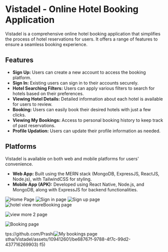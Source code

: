 # Vistadel - Online Hotel Booking Application

Vistadel is a comprehensive online hotel booking application that simplifies the process of hotel reservations for users. It offers a range of features to ensure a seamless booking experience.

## Features

- **Sign Up:** Users can create a new account to access the booking platform.
- **Sign In:** Existing users can sign in to their accounts securely.
- **Hotel Searching Filters:** Users can apply various filters to search for hotels based on their preferences.
- **Viewing Hotel Details:** Detailed information about each hotel is available for users to review.
- **Booking:** Users can easily book their desired hotels with just a few clicks.
- **Viewing My Bookings:** Access to personal booking history to keep track of past reservations.
- **Profile Updation:** Users can update their profile information as needed.

## Platforms

Vistadel is available on both web and mobile platforms for users' convenience.

- **Web App:** Built using the MERN stack (MongoDB, ExpressJS, ReactJS, Node.js), with TailwindCSS for styling.
- **Mobile App (APK):** Developed using React Native, Node.js, and MongoDB, along with ExpressJS for backend functionalities.

![Home Page](https://github.com/Prashistha/Vistadel/assets/109412601/7501f476-aabf-4c6b-9af7-f693831d60f5)
![Sign in page](https://github.com/Prashistha/Vistadel/assets/109412601/a56a19c0-8096-42d9-a39f-26b02dc336a4)
![Sign up page](https://github.com/Prashistha/Vistadel/assets/109412601/19867f53-d58e-404a-903d-e2252f43b60c)
![hotel view more![Booking page](https://github.com/Prashistha/Vistadel/assets/109412601/04ab514d-d249-4030-b24f-4e6857e4342c)
](https://github.com/Prashistha/Vistadel/assets/109412601/a8159fc1-6a2b-4aa6-9817-19972989b170)

![view more 2 page](https://github.com/Prashistha/Vistadel/assets/109412601/45f797a3-155f-45ec-9133-575ccbc534ed)

![Booking page](https://github.com/Prashistha/Vistadel/assets/109412601/6b61f95c-01bc-4efd-901e-d92439c6f701)

tps://github.com/Prashi![My bookings page](https://github.com/Prashistha/Vistadel/assets/109412601/7a2dfe91-fc19-434d-b045-6dea0bf63cf3)
stha/Vistadel/assets/109412601/be68767f-9788-4f7c-99d2-437716269903)
f5)

